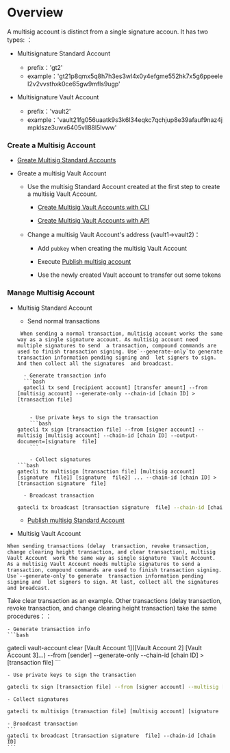 # Overview

A multisig account is distinct from a single signature accoun. It has two types:
：

- Multisignature  Standard Account
	-  prefix：'gt2'
	- example：'gt21p8qmx5q8h7h3es3wl4x0y4efgme552hk7x5g6ppeelel2v2vvsthxk0ce65gw9mfls9ugp'

- Multisignature Vault Account
  - prefix：'vault2'
  - example：'vault21fg056uaatk9s3k6l34eqkc7qchjup8e39afauf9naz4jmpklsze3uwx6405vll88l5lvww'

### Create a Multisig Account

- [Greate Multisig  Standard Accounts](./cli/account.md)

- Greate a multisig  Vault Account
	-  Use the  multisig  Standard Account created at the first step to create a  multisig  Vault Account.

		- [Create Multisig  Vault Accounts with  CLI](./cli/vault-account.md)

		- [Create Multisig  Vault Accounts with  API](./API/vault-account.md)
	
	-  Change a multisig  Vault Account's address (vault1->vault2)：
		- Add `pubkey` when creating the multisig Vault Account

		- Execute [Publish multisig account](./cli/account.md)

		- Use the newly created Vault account to transfer out some tokens

### Manage Multisig Account 
- Multisig Standard Account
	- Send normal transactions 
	```
	 When sending a normal transaction, multisig account works the same way as a single signature account. As multisig account need multiple signatures to send  a transaction, compound commands are used to finish transaction signing. Use`--generate-only`to generate  transaction information pending signing and  let signers to sign. And then collect all the signatures  and broadcast.
	```
		- Generate transaction info  
		```bash
		gatecli tx send [recipient account] [transfer amount] --from [multisig account] --generate-only --chain-id [chain ID] > [transaction file]
	```
	
		- Use private keys to sign the transaction  
		```bash
	gatecli tx sign [transaction file] --from [signer account] --multisig [multisig account] --chain-id [chain ID] --output-document=[signature  file]
		```
		
		- Collect signatures 
	```bash
	gatecli tx multisign [transaction file] [multisig account] [signature  file1] [signature  file2] ... --chain-id [chain ID] > [transaction signature  file]
	```
	
		- Broadcast transaction  
 	```bash
	gatecli tx broadcast [transaction signature  file] --chain-id [chain ID]
	```
	
	- [Publish multisig Standard Account](./cli/account.md)

- Multisig Vault Account
```
When sending transactions (delay  transaction, revoke transaction, change clearing height transaction, and clear transaction), multisig Vault Account  work the same way as single signature  Vault Account. As a multisig Vault Account needs multiple signatures to send a transaction, compound commands are used to finish transaction signing. Use`--generate-only`to generate  transaction information pending signing and  let signers to sign. At last, collect all the signatures  and broadcast.
```
Take clear transaction as an example. Other transactions (delay transaction, revoke transaction, and change clearing height transaction) take the same procedures：：

	- Generate transaction info
	```bash
gatecli vault-account clear [Vault Account 1]([Vault Account 2] [Vault Account 3]...) --from [sender] --generate-only --chain-id [chain ID] > [transaction file]
	```
	
	- Use private keys to sign the transaction
```bash
gatecli tx sign [transaction file] --from [signer account] --multisig [multisig account] --chain-id [chain ID] --output-document=[signature  file]
```

	- Collect signatures
```bash
gatecli tx multisign [transaction file] [multisig account] [signature  file1] [signature  file2] ... --chain-id [chain ID] > [transaction signature  file]
```

	- Broadcast transaction
	```
	gatecli tx broadcast [transaction signature  file] --chain-id [chain ID]
	```
	
	

